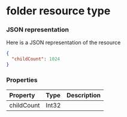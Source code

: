 # folder resource type



### JSON representation

Here is a JSON representation of the resource

```json
{
  "childCount": 1024
}

```
### Properties
| Property	   | Type	|Description|
|:---------------|:--------|:----------|
|childCount|Int32||

<!-- uuid: ff2fca48-92ab-40e4-836b-e1484d3b5bbb
2015-10-09 18:21:33 UTC -->